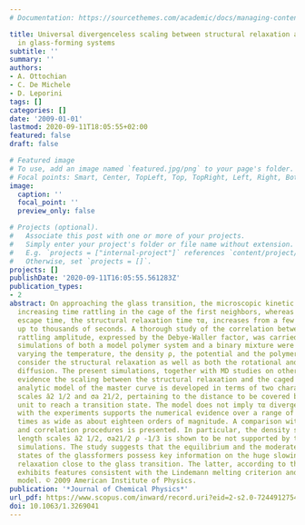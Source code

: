 ```yaml
---
# Documentation: https://sourcethemes.com/academic/docs/managing-content/

title: Universal divergenceless scaling between structural relaxation and caged dynamics
  in glass-forming systems
subtitle: ''
summary: ''
authors:
- A. Ottochian
- C. De Michele
- D. Leporini
tags: []
categories: []
date: '2009-01-01'
lastmod: 2020-09-11T18:05:55+02:00
featured: false
draft: false

# Featured image
# To use, add an image named `featured.jpg/png` to your page's folder.
# Focal points: Smart, Center, TopLeft, Top, TopRight, Left, Right, BottomLeft, Bottom, BottomRight.
image:
  caption: ''
  focal_point: ''
  preview_only: false

# Projects (optional).
#   Associate this post with one or more of your projects.
#   Simply enter your project's folder or file name without extension.
#   E.g. `projects = ["internal-project"]` references `content/project/deep-learning/index.md`.
#   Otherwise, set `projects = []`.
projects: []
publishDate: '2020-09-11T16:05:55.561283Z'
publication_types:
- 2
abstract: On approaching the glass transition, the microscopic kinetic unit spends
  increasing time rattling in the cage of the first neighbors, whereas its average
  escape time, the structural relaxation time τα, increases from a few picoseconds
  up to thousands of seconds. A thorough study of the correlation between τα and the
  rattling amplitude, expressed by the Debye-Waller factor, was carried out. Molecular-dynamics
  simulations of both a model polymer system and a binary mixture were performed by
  varying the temperature, the density ρ, the potential and the polymer length to
  consider the structural relaxation as well as both the rotational and the translation
  diffusion. The present simulations, together with MD studies on other glassformers,
  evidence the scaling between the structural relaxation and the caged dynamics. An
  analytic model of the master curve is developed in terms of two characteristic length
  scales ̄a2 1/2 and σa 21/2, pertaining to the distance to be covered by the kinetic
  unit to reach a transition state. The model does not imply τα divergences. The comparison
  with the experiments supports the numerical evidence over a range of relaxation
  times as wide as about eighteen orders of magnitude. A comparison with other scaling
  and correlation procedures is presented. In particular, the density scaling of the
  length scales ̄a2 1/2, σa21/2 ρ -1/3 is shown to be not supported by the present
  simulations. The study suggests that the equilibrium and the moderately supercooled
  states of the glassformers possess key information on the huge slowing-down of their
  relaxation close to the glass transition. The latter, according to the present simulations,
  exhibits features consistent with the Lindemann melting criterion and the free-volume
  model. © 2009 American Institute of Physics.
publication: '*Journal of Chemical Physics*'
url_pdf: https://www.scopus.com/inward/record.uri?eid=2-s2.0-72449127541&doi=10.1063%2f1.3269041&partnerID=40&md5=ab8fed79f16914f0edee7701a9a4d555
doi: 10.1063/1.3269041
---
```

